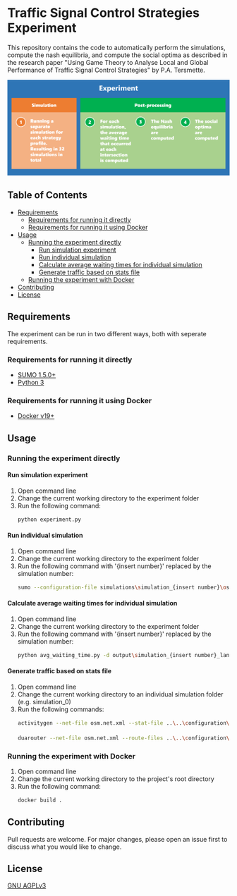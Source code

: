 # Traffic Signal Control Strategies Experiment

This repository contains the code to automatically perform the simulations, compute the nash equilibria, and compute the social optima as described in the research paper "Using Game Theory to Analyse Local and Global Performance of Traffic Signal Control Strategies" by P.A. Tersmette.

![Steps of experiment](images/steps_experiment.png)

## Table of Contents
- [Requirements](#requirements)
	- [Requirements for running it directly](#requirements-for-running-it-directly)
	- [Requirements for running it using Docker](#requirements-for-running-it-using-docker)
- [Usage](#usage)
	- [Running the experiment directly](#running-the-experiment-directly)
		- [Run simulation experiment](#run-simulation-experiment)
		- [Run individual simulation](#run-individual-simulation)
		- [Calculate average waiting times for individual simulation](#calculate-average-waiting-times-for-individual-simulation)
		- [Generate traffic based on stats file](#generate-traffic-based-on-stats-file)
	- [Running the experiment with Docker](#running-the-experiment-with-docker)
- [Contributing](#contributing)
- [License](#license)

## Requirements

The experiment can be run in two different ways, both with seperate requirements.

### Requirements for running it directly
- [SUMO 1.5.0+](https://sumo.dlr.de)
- [Python 3](https://www.python.org)

### Requirements for running it using Docker
- [Docker v19+](https://www.docker.com)

## Usage

### Running the experiment directly

#### Run simulation experiment

1. Open command line
2. Change the current working directory to the experiment folder
3. Run the following command: 
	```bash
	python experiment.py
	```

#### Run individual simulation

1. Open command line
2. Change the current working directory to the experiment folder
3. Run the following command with '{insert number}' replaced by the simulation number: 
	```bash
	sumo --configuration-file simulations\simulation_{insert number}\osm.sumocfg
	```

#### Calculate average waiting times for individual simulation

1. Open command line
2. Change the current working directory to the experiment folder
3. Run the following command with '{insert number}' replaced by the simulation number: 
	```bash
	python avg_waiting_time.py -d output\simulation_{insert number}_lane_data.xml -n simulations\simulation_{insert number}\osm.net.xml -s 0 -e 100000	
	```

#### Generate traffic based on stats file

1. Open command line
2. Change the current working directory to an individual simulation folder (e.g. simulation_0)
3. Run the following commands:
	```bash
	activitygen --net-file osm.net.xml --stat-file ..\..\configuration\routes\osm.stat.xml --output-file ..\..\configuration\routes\osm.trips.rou.xml --seed 26052020

	duarouter --net-file osm.net.xml --route-files ..\..\configuration\routes\osm.trips.rou.xml --output-file ..\..\configuration\routes\osm.rou.xml --ignore-errors
	```

### Running the experiment with Docker

1. Open command line
2. Change the current working directory to the project's root directory
3. Run the following command:
	```bash
	docker build .
	```

## Contributing

Pull requests are welcome. For major changes, please open an issue first to discuss what you would like to change.

## License
[GNU AGPLv3](https://choosealicense.com/licenses/agpl-3.0/)
